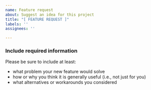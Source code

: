 ```yaml
---
name: Feature request
about: Suggest an idea for this project
title: "[ FEATURE REQUEST ]"
labels: ''
assignees: ''

---
```


### Include required information

Please be sure to include at least:

 - what problem your new feature would solve
 - how or why you think it is generally useful (i.e., not just for you)
 - what alternatives or workarounds you considered
